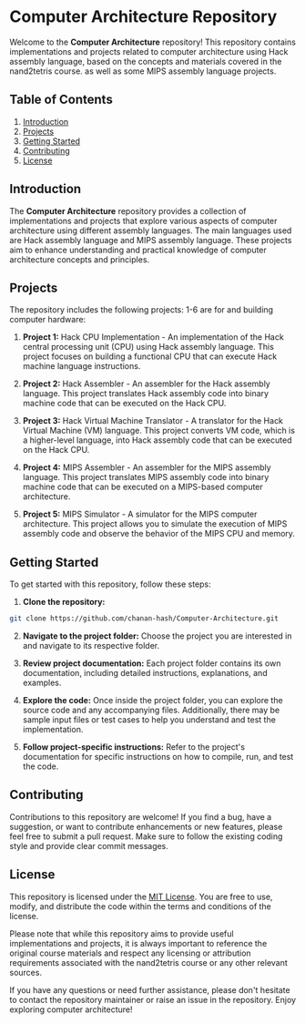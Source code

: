 # Computer Architecture Repository

Welcome to the **Computer Architecture** repository! This repository contains implementations and projects related to computer architecture using Hack assembly language, based on the concepts and materials covered in the nand2tetris course.
as well as some MIPS assembly language projects.

## Table of Contents

1. [Introduction](#introduction)
2. [Projects](#projects)
3. [Getting Started](#getting-started)
4. [Contributing](#contributing)
5. [License](#license)

## Introduction

The **Computer Architecture** repository provides a collection of implementations and projects that explore various aspects of computer architecture using different assembly languages. The main languages used are Hack assembly language and MIPS assembly language. These projects aim to enhance understanding and practical knowledge of computer architecture concepts and principles.

## Projects

The repository includes the following projects:
1-6 are for and building computer hardware: 
1. **Project 1:** Hack CPU Implementation - An implementation of the Hack central processing unit (CPU) using Hack assembly language. This project focuses on building a functional CPU that can execute Hack machine language instructions.

2. **Project 2:** Hack Assembler - An assembler for the Hack assembly language. This project translates Hack assembly code into binary machine code that can be executed on the Hack CPU.

3. **Project 3:** Hack Virtual Machine Translator - A translator for the Hack Virtual Machine (VM) language. This project converts VM code, which is a higher-level language, into Hack assembly code that can be executed on the Hack CPU.

4. **Project 4:** MIPS Assembler - An assembler for the MIPS assembly language. This project translates MIPS assembly code into binary machine code that can be executed on a MIPS-based computer architecture.

5. **Project 5:** MIPS Simulator - A simulator for the MIPS computer architecture. This project allows you to simulate the execution of MIPS assembly code and observe the behavior of the MIPS CPU and memory.

## Getting Started

To get started with this repository, follow these steps:

1. **Clone the repository:**
```bash
git clone https://github.com/chanan-hash/Computer-Architecture.git
```

2. **Navigate to the project folder:** Choose the project you are interested in and navigate to its respective folder.

3. **Review project documentation:** Each project folder contains its own documentation, including detailed instructions, explanations, and examples.

4. **Explore the code:** Once inside the project folder, you can explore the source code and any accompanying files. Additionally, there may be sample input files or test cases to help you understand and test the implementation.

5. **Follow project-specific instructions:** Refer to the project's documentation for specific instructions on how to compile, run, and test the code.

## Contributing

Contributions to this repository are welcome! If you find a bug, have a suggestion, or want to contribute enhancements or new features, please feel free to submit a pull request. Make sure to follow the existing coding style and provide clear commit messages.

## License

This repository is licensed under the [MIT License](LICENSE). You are free to use, modify, and distribute the code within the terms and conditions of the license.

Please note that while this repository aims to provide useful implementations and projects, it is always important to reference the original course materials and respect any licensing or attribution requirements associated with the nand2tetris course or any other relevant sources.

If you have any questions or need further assistance, please don't hesitate to contact the repository maintainer or raise an issue in the repository. Enjoy exploring computer architecture!
